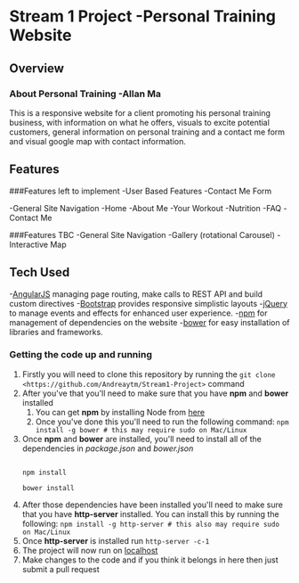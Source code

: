 # Stream 1 Project -Personal Training Website

## Overview

### About Personal Training -Allan Ma
This is a responsive website for a client promoting his personal training business, with information on what he offers, visuals to excite potential customers, general information on personal training and a contact me form and visual google map with contact information.

## Features

###Features left to implement
-User Based Features
	-Contact Me Form

-General Site Navigation
	-Home
	-About Me
	-Your Workout
	-Nutrition
	-FAQ
	-Contact Me
	
###Features TBC
-General Site Navigation
	-Gallery (rotational Carousel)
	-Interactive Map

## Tech Used
-[AngularJS](https://angularjs.org/) managing page routing, make calls to REST API and build custom directives
-[Bootstrap](https://getbootstrap.com/) provides responsive simplistic layouts
-[jQuery](https://jQuery.com/) to manage events and effects for enhanced user experience.
-[npm](https://www.npmjs.com/) for management of dependencies on the website 
-[bower](https://bower.io/) for easy installation of libraries and frameworks.


### Getting the code up and running 
1. Firstly you will need to clone this repository by running the ```git clone <https://github.com/Andreaytm/Stream1-Project>``` command
2. After you've that you'll need to make sure that you have **npm** and **bower** installed 
	1. You can get **npm** by installing Node from [here](https://nodejs.org/en/)
	2. Once you've done this you'll need to run the following command: 
	`npm install -g bower # this may require sudo on Mac/Linux`
3. Once **npm** and **bower** are installed, you'll need to install all of the dependencies in *package.json* and *bower.json*
	```

	npm install

	bower install 

	```
4. After those dependencies have been installed you'll need to make sure that you have **http-server** installed. You can  install this by running the following: ```npm install -g http-server # this also may require sudo on Mac/Linux```
5. Once **http-server** is installed run ```http-server -c-1```
6. The project will now run on [localhost](http://127.0.0.1:8080)
7. Make changes to the code and if you think it belongs in here then just submit a pull request
